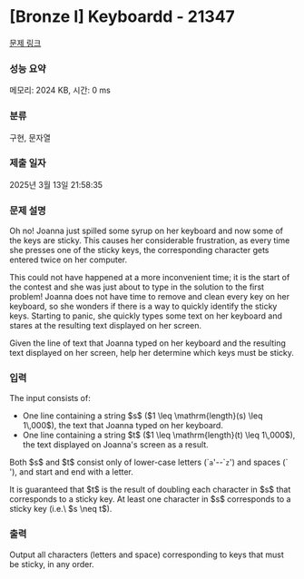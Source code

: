 # [Bronze I] Keyboardd - 21347 

[문제 링크](https://www.acmicpc.net/problem/21347) 

### 성능 요약

메모리: 2024 KB, 시간: 0 ms

### 분류

구현, 문자열

### 제출 일자

2025년 3월 13일 21:58:35

### 문제 설명

<p>Oh no! Joanna just spilled some syrup on her keyboard and now some of the keys are sticky. This causes her considerable frustration, as every time she presses one of the sticky keys, the corresponding character gets entered twice on her computer.</p>

<p>This could not have happened at a more inconvenient time; it is the start of the contest and she was just about to type in the solution to the first problem! Joanna does not have time to remove and clean every key on her keyboard, so she wonders if there is a way to quickly identify the sticky keys. Starting to panic, she quickly types some text on her keyboard and stares at the resulting text displayed on her screen.</p>

<p>Given the line of text that Joanna typed on her keyboard and the resulting text displayed on her screen, help her determine which keys must be sticky.</p>

### 입력 

 <p>The input consists of:</p>

<ul>
	<li>One line containing a string $s$ ($1 \leq \mathrm{length}(s) \leq 1\,000$), the text that Joanna typed on her keyboard.</li>
	<li>One line containing a string $t$ ($1 \leq \mathrm{length}(t) \leq 1\,000$), the text displayed on Joanna's screen as a result.</li>
</ul>

<p>Both $s$ and $t$ consist only of lower-case letters (`<code>a</code>'--`<code>z</code>') and spaces (`<code> </code>'), and start and end with a letter.</p>

<p>It is guaranteed that $t$ is the result of doubling each character in $s$ that corresponds to a sticky key. At least one character in $s$ corresponds to a sticky key (i.e.\ $s \neq t$).</p>

### 출력 

 <p>Output all characters (letters and space) corresponding to keys that must be sticky, in any order.</p>

